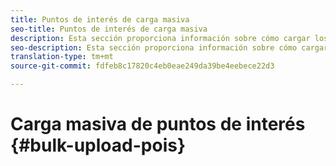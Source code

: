 ```yaml
---
title: Puntos de interés de carga masiva
seo-title: Puntos de interés de carga masiva
description: Esta sección proporciona información sobre cómo cargar los puntos de interés de forma masiva.
seo-description: Esta sección proporciona información sobre cómo cargar los puntos de interés de forma masiva.
translation-type: tm+mt
source-git-commit: fdfeb8c17820c4eb0eae249da39be4eebece22d3

---
```



# Carga masiva de puntos de interés {#bulk-upload-pois}

